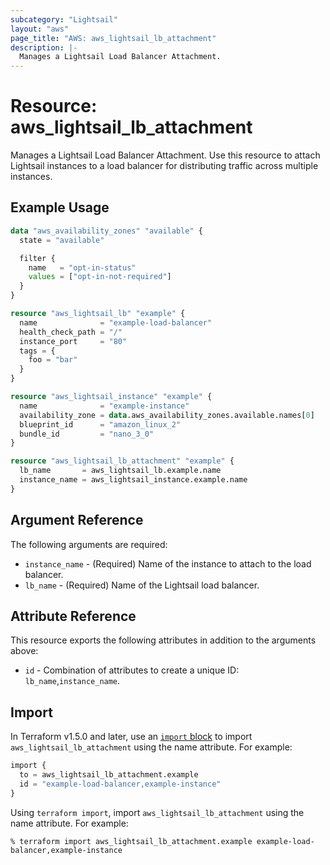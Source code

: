```yaml
---
subcategory: "Lightsail"
layout: "aws"
page_title: "AWS: aws_lightsail_lb_attachment"
description: |-
  Manages a Lightsail Load Balancer Attachment.
---
```


# Resource: aws_lightsail_lb_attachment

Manages a Lightsail Load Balancer Attachment. Use this resource to attach Lightsail instances to a load balancer for distributing traffic across multiple instances.

## Example Usage

```terraform
data "aws_availability_zones" "available" {
  state = "available"

  filter {
    name   = "opt-in-status"
    values = ["opt-in-not-required"]
  }
}

resource "aws_lightsail_lb" "example" {
  name              = "example-load-balancer"
  health_check_path = "/"
  instance_port     = "80"
  tags = {
    foo = "bar"
  }
}

resource "aws_lightsail_instance" "example" {
  name              = "example-instance"
  availability_zone = data.aws_availability_zones.available.names[0]
  blueprint_id      = "amazon_linux_2"
  bundle_id         = "nano_3_0"
}

resource "aws_lightsail_lb_attachment" "example" {
  lb_name       = aws_lightsail_lb.example.name
  instance_name = aws_lightsail_instance.example.name
}
```

## Argument Reference

The following arguments are required:

* `instance_name` - (Required) Name of the instance to attach to the load balancer.
* `lb_name` - (Required) Name of the Lightsail load balancer.

## Attribute Reference

This resource exports the following attributes in addition to the arguments above:

* `id` - Combination of attributes to create a unique ID: `lb_name`,`instance_name`.

## Import

In Terraform v1.5.0 and later, use an [`import` block](https://developer.hashicorp.com/terraform/language/import) to import `aws_lightsail_lb_attachment` using the name attribute. For example:

```terraform
import {
  to = aws_lightsail_lb_attachment.example
  id = "example-load-balancer,example-instance"
}
```

Using `terraform import`, import `aws_lightsail_lb_attachment` using the name attribute. For example:

```console
% terraform import aws_lightsail_lb_attachment.example example-load-balancer,example-instance
```
